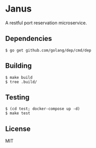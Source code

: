 # Janus

A restful port reservation microservice.

## Dependencies

    $ go get github.com/golang/dep/cmd/dep

## Building

    $ make build
    $ tree .build/

## Testing

    $ (cd test; docker-compose up -d)
    $ make test

## License

MIT
